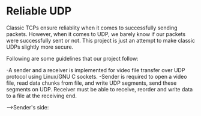 # Reliable UDP

Classic TCPs ensure reliablity when it comes to successfully sending packets. However, when it comes to UDP, we barely know if our packets were successfully sent or not. This project is just an attempt to make classic UDPs slightly more secure. 

Following are some guidelines that our project follow: 

-A sender and a receiver is implemented for video file transfer over UDP protocol using Linux/GNU C sockets. 
-Sender is required to open a video file, read data chunks from file, and write UDP segments, send these segments on UDP. Receiver must be able to receive, reorder and write
data to a file at the receiving end. 

-->Sender's side: 
 
